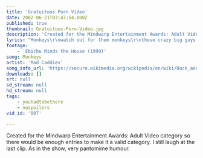 ```yaml
---
title: 'Gratuitous Porn Video'
date: 2002-06-21T03:47:54.000Z
published: true
thumbnail: Gratuitous-Porn-Video.jpg
description: 'Created for the Mindwarp Entertainment Awards: Adult Video category so there would be enough entries to make it a valid category. I still laugh at the last clip. As in the show, very pantomime humour.'
lyrics: "Monkeys\r\nwatch out for them monkeys\r\nthose crazy big guys drinking in the bar downtown\r\nMonkeys\r\nwatch out for them monkeys\r\nThey'll knock you right off your feet onto the ground\r\nThey'll take pleasure being hormonally insane\r\nThey'll find solace knocking you right upside the brain\r\n\r\nMonkeys\r\nwatch out for them monkeys\r\nthose crazy big guys drinking in the bar downtown\r\nMonkeys\r\nwatch out for them monkeys\r\nThey'll knock you right off your feet onto the ground "
footage:
    - 'Ebichu Minds the House (1999)'
song: Monkeys
artist: 'Mad Caddies'
song_info_url: 'https://secure.wikimedia.org/wikipedia/en/wiki/Duck_and_Cover_%28album%29'
downloads: []
srt: null
sd_stream: null
hd_stream: null
tags:
    - youhadtobethere
    - nospoilers
vid_id: '007'

---
```

Created for the Mindwarp Entertainment Awards: Adult Video category so there would be enough entries to make it a valid category. I still laugh at the last clip. As in the show, very pantomime humour.